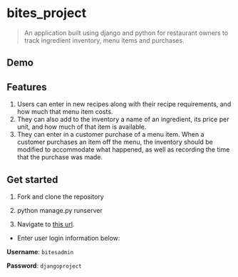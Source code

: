 # bites_project

> An application built using django and python for restaurant owners to track ingredient inventory, menu items and purchases.
 
## Demo


## Features
1. Users can enter in new recipes along with their recipe requirements, and how much that menu item costs.
2. They can also add to the inventory a name of an ingredient, its price per unit, and how much of that item is available.
3. They can enter in a customer purchase of a menu item. When a customer purchases an item off the menu, the inventory should be modified to accommodate what happened, as well as recording the time that the purchase was made.

## Get started

1. Fork and clone the repository

2. python manage.py runserver

3. Navigate to [this url](http://localhost:8000/).

* Enter user login information below: 

**Username**: `bitesadmin`

**Password**: `djangoproject`